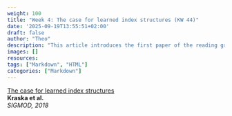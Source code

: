 ```yaml
---
weight: 100
title: "Week 4: The case for learned index structures (KW 44)"
date: '2025-09-19T13:55:51+02:00'
draft: false
author: "Theo"
description: "This article introduces the first paper of the reading group."
images: []
resources:
tags: ["Markdown", "HTML"]
categories: ["Markdown"]
---
```


[The case for learned index structures](https://dl.acm.org/doi/abs/10.1145/3183713.3196909)  
**Kraska et al.**  
*SIGMOD, 2018*

